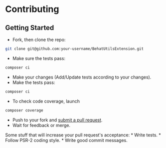 # Contributing

## Getting Started
 * Fork, then clone the repo:
```bash
git clone git@github.com:your-username/BehatUtilsExtension.git
````

 * Make sure the tests pass:
```bash
composer ci
```

 * Make your changes (Add/Update tests according to your changes). 
 * Make the tests pass:
```bash
composer ci
```

 * To check code coverage, launch
```bash
composer coverage
```

 * Push to your fork and [submit a pull request](https://github.com/yoanm/BehatUtilsExtension/compare/).
 * Wait for feedback or merge.
 
  Some stuff that will increase your pull request's acceptance:
    * Write tests.
    * Follow PSR-2 coding style.
    * Write good commit messages.
